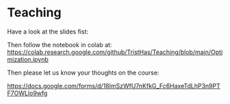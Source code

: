 # Teaching

Have a look at the slides fist:

Then follow the notebook in colab at: 
https://colab.research.google.com/github/TristHas/Teaching/blob/main/Optimization.ipynb

Then please let us know your thoughts on the course:

https://docs.google.com/forms/d/18ImSzWfU7nKfkG_Fc6HaxeTdLhP3n9PTF7OWLlo9wfg
